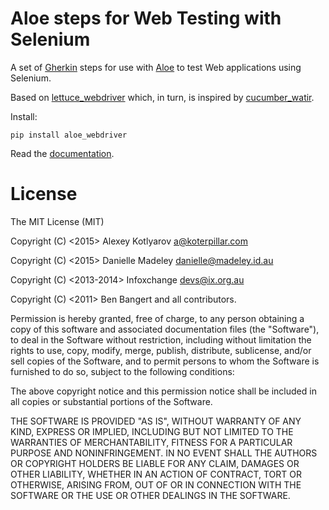 Aloe steps for Web Testing with Selenium
========================================

A set of [Gherkin][gherkin] steps for use with [Aloe][aloe] to test Web
applications using Selenium.

Based on [lettuce_webdriver][lettuce_webdriver] which, in turn, is inspired by
[cucumber_watir][cucumber_watir].

Install:

    pip install aloe_webdriver

Read the [documentation][documentation].

License
=======

The MIT License (MIT)

Copyright (C) <2015> Alexey Kotlyarov <a@koterpillar.com>

Copyright (C) <2015> Danielle Madeley <danielle@madeley.id.au>

Copyright (C) <2013-2014> Infoxchange <devs@ix.org.au>

Copyright (C) <2011> Ben Bangert and all contributors.

Permission is hereby granted, free of charge, to any person obtaining a
copy of this software and associated documentation files (the
"Software"), to deal in the Software without restriction, including
without limitation the rights to use, copy, modify, merge, publish,
distribute, sublicense, and/or sell copies of the Software, and to
permit persons to whom the Software is furnished to do so, subject to
the following conditions:

The above copyright notice and this permission notice shall be included
in all copies or substantial portions of the Software.

THE SOFTWARE IS PROVIDED "AS IS", WITHOUT WARRANTY OF ANY KIND, EXPRESS
OR IMPLIED, INCLUDING BUT NOT LIMITED TO THE WARRANTIES OF
MERCHANTABILITY, FITNESS FOR A PARTICULAR PURPOSE AND NONINFRINGEMENT.
IN NO EVENT SHALL THE AUTHORS OR COPYRIGHT HOLDERS BE LIABLE FOR ANY
CLAIM, DAMAGES OR OTHER LIABILITY, WHETHER IN AN ACTION OF CONTRACT,
TORT OR OTHERWISE, ARISING FROM, OUT OF OR IN CONNECTION WITH THE
SOFTWARE OR THE USE OR OTHER DEALINGS IN THE SOFTWARE.

[aloe]: http://aloe.readthedocs.org/
[cucumber_watir]: https://github.com/napcs/cucumber_watir
[gherkin]: https://cucumber.io/
[documentation]: http://aloe.readthedocs.org/projects/aloe_webdriver/en/latest/
[lettuce_webdriver]: https://github.com/bbangert/lettuce_webdriver
